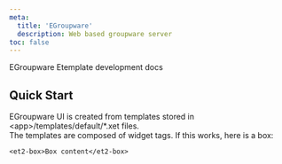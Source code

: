 ```yaml
---
meta:
  title: 'EGroupware'
  description: Web based groupware server
toc: false
---
```


EGroupware Etemplate development docs

## Quick Start

EGroupware UI is created from templates stored in &lt;app>/templates/default/*.xet files.  
The templates are composed of widget tags.
If this works, here is a box:

```html:preview
<et2-box>Box content</et2-box>
```